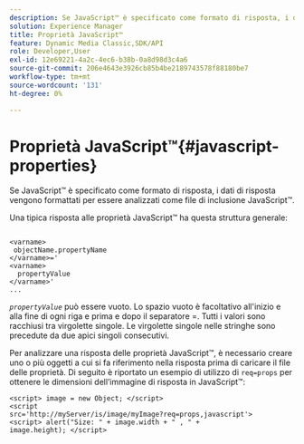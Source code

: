 ```yaml
---
description: Se JavaScript™ è specificato come formato di risposta, i dati di risposta vengono formattati per essere analizzati come file di inclusione JavaScript™.
solution: Experience Manager
title: Proprietà JavaScript™
feature: Dynamic Media Classic,SDK/API
role: Developer,User
exl-id: 12e69221-4a2c-4ec6-b38b-0a8d98d3c4a6
source-git-commit: 206e4643e3926cb85b4be2189743578f88180be7
workflow-type: tm+mt
source-wordcount: '131'
ht-degree: 0%

---
```


# Proprietà JavaScript™{#javascript-properties}

Se JavaScript™ è specificato come formato di risposta, i dati di risposta vengono formattati per essere analizzati come file di inclusione JavaScript™.

Una tipica risposta alle proprietà JavaScript™ ha questa struttura generale:

```
           
<varname> 
 objectName.propertyName 
</varname>=' 
<varname>
  propertyValue 
</varname>' 
...
```

*`propertyValue`* può essere vuoto. Lo spazio vuoto è facoltativo all&#39;inizio e alla fine di ogni riga e prima e dopo il separatore =. Tutti i valori sono racchiusi tra virgolette singole. Le virgolette singole nelle stringhe sono precedute da due apici singoli consecutivi.

Per analizzare una risposta delle proprietà JavaScript™, è necessario creare uno o più oggetti a cui si fa riferimento nella risposta prima di caricare il file delle proprietà. Di seguito è riportato un esempio di utilizzo di `req=props` per ottenere le dimensioni dell’immagine di risposta in JavaScript™:

```
<script> image = new Object; </script> 
<script 
src='http://myServer/is/image/myImage?req=props,javascript'> 
<script> alert("Size: " + image.width + " , " + 
image.height); </script>
```
